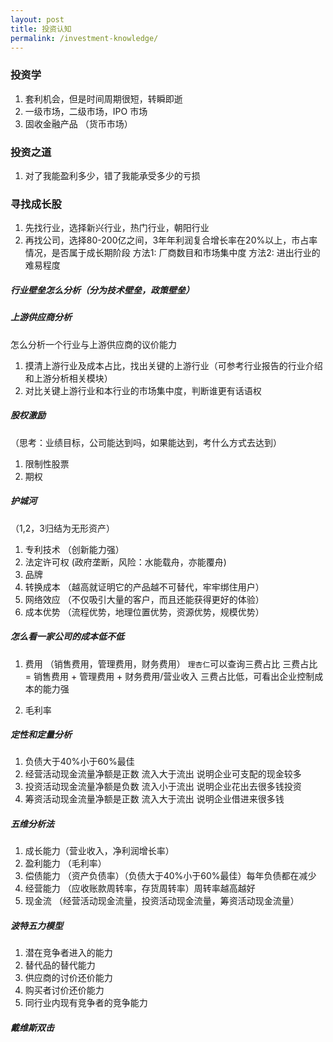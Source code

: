 ```yaml
---
layout: post
title: 投资认知
permalink: /investment-knowledge/
---
```


### 投资学

1. 套利机会，但是时间周期很短，转瞬即逝
2. 一级市场，二级市场，IPO 市场
3. 固收金融产品 （货币市场）

### 投资之道

1. 对了我能盈利多少，错了我能承受多少的亏损

### 寻找成长股

1. 先找行业，选择新兴行业，热门行业，朝阳行业
2. 再找公司，选择80-200亿之间，3年年利润复合增长率在20%以上，市占率情况，是否属于成长期阶段
方法1:
厂商数目和市场集中度
方法2:
进出行业的难易程度

##### 行业壁垒怎么分析（分为技术壁垒，政策壁垒）

##### 上游供应商分析
怎么分析一个行业与上游供应商的议价能力

1. 摸清上游行业及成本占比，找出关键的上游行业（可参考行业报告的行业介绍和上游分析相关模块）
2. 对比关键上游行业和本行业的市场集中度，判断谁更有话语权

##### 股权激励
（思考：业绩目标，公司能达到吗，如果能达到，考什么方式去达到）
1. 限制性股票
2. 期权 

##### 护城河
（1,2，3归结为无形资产）
1. 专利技术 （创新能力强）
2. 法定许可权 (政府垄断，风险：水能载舟，亦能覆舟)
3. 品牌
3. 转换成本 （越高就证明它的产品越不可替代，牢牢绑住用户）
4. 网络效应 （不仅吸引大量的客户，而且还能获得更好的体验）
5. 成本优势 （流程优势，地理位置优势，资源优势，规模优势）

##### 怎么看一家公司的成本低不低

1. 费用 （销售费用，管理费用，财务费用）   `理杏仁`可以查询三费占比
三费占比 = 销售费用 + 管理费用 + 财务费用/营业收入
三费占比低，可看出企业控制成本的能力强

2. 毛利率

##### 定性和定量分析

1. 负债大于40%小于60%最佳
2. 经营活动现金流量净额是正数 流入大于流出  说明企业可支配的现金较多
3. 投资活动现金流量净额是负数 流入小于流出  说明企业花出去很多钱投资
4. 筹资活动现金流量净额是正数 流入大于流出  说明企业借进来很多钱

##### 五维分析法

1. 成长能力（营业收入，净利润增长率）
2. 盈利能力 （毛利率）
3. 偿债能力 （资产负债率）（负债大于40%小于60%最佳）每年负债都在减少
4. 经营能力 （应收账款周转率，存货周转率）周转率越高越好
4. 现金流 （经营活动现金流量，投资活动现金流量，筹资活动现金流量）


##### 波特五力模型

1. 潜在竞争者进入的能力
2. 替代品的替代能力
3. 供应商的讨价还价能力
4. 购买者讨价还价能力
5. 同行业内现有竞争者的竞争能力


##### 戴维斯双击


